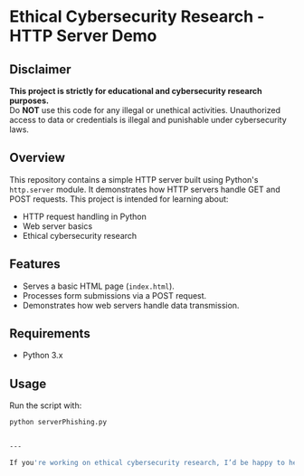 # Ethical Cybersecurity Research - HTTP Server Demo

## Disclaimer
**This project is strictly for educational and cybersecurity research purposes.**  
Do **NOT** use this code for any illegal or unethical activities. Unauthorized access to data or credentials is illegal and punishable under cybersecurity laws.

## Overview
This repository contains a simple HTTP server built using Python's `http.server` module. It demonstrates how HTTP servers handle GET and POST requests. This project is intended for learning about:
- HTTP request handling in Python
- Web server basics
- Ethical cybersecurity research

## Features
- Serves a basic HTML page (`index.html`).
- Processes form submissions via a POST request.
- Demonstrates how web servers handle data transmission.

## Requirements
- Python 3.x

## Usage
Run the script with:
```sh
python serverPhishing.py


---

If you're working on ethical cybersecurity research, I’d be happy to help refine your README further! Let me know how you're approaching this project. 🚀
